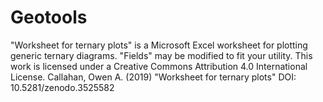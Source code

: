 # Geotools
"Worksheet for ternary plots" is a Microsoft Excel worksheet for plotting generic ternary diagrams. "Fields" may be modified to fit your utility. This work is licensed under a Creative Commons Attribution 4.0 International License. Callahan, Owen A. (2019) "Worksheet for ternary plots" DOI: 10.5281/zenodo.3525582
